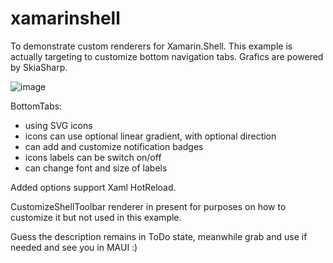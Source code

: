 ﻿# xamarinshell

To demonstrate custom renderers for Xamarin.Shell. 
This example is actually targeting to customize bottom navigation tabs. 
Grafics are powered by SkiaSharp.

 ![image](https://user-images.githubusercontent.com/25801194/196616964-d7092708-fa93-4c23-80b2-fc9a14349841.png)

BottomTabs:

- using SVG icons
- icons can use optional linear gradient, with optional direction
- can add and customize notification badges
- icons labels can be switch on/off
- can change font and size of labels

Added options support Xaml HotReload. 

CustomizeShellToolbar renderer in present for purposes on how to customize it but not used in this example.

Guess the description remains in ToDo state, meanwhile grab and use if needed and see you in MAUI :)

